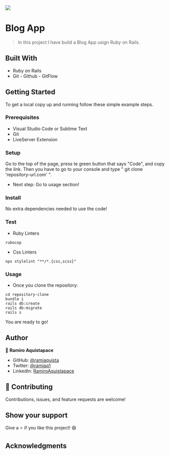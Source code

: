 ![](https://img.shields.io/badge/Microverse-blueviolet)

# Blog App 

> In this project I have build a Blog App usign Ruby on Rails.
## Built With

- Ruby on Rails
- Git - Github - GitFlow

## Getting Started

To get a local copy up and running follow these simple example steps.

### Prerequisites

- Visual Studio Code or Sublime Text
- Git
- LiveServer Extension

### Setup

Go to the top of the page, press te green button that says "Code", and copy the link. Then you have to go to your console and type " git clone 'repository-url.com' ".

- Next step: Go to usage section!

### Install

No extra dependencies needed to use the code!

### Test

- Ruby Linters 

```
rubocop
```

- Css Linters

```
npx stylelint "**/*.{css,scss}"
```

### Usage

- Once you clone the repository:

```
cd repository-clone
bundle i
rails db:create
rails db:migrate
rails s
```

You are ready to go!

## Author

👤 **Ramiro Aquistapace**

- GitHub: [@ramiaquista](https://github.com/ramiaquista)
- Twitter: [@ramiaq1](https://twitter.com/ramiaq1)
- LinkedIn: [RamiroAquistapace](https://www.linkedin.com/in/ramiro-aquistapace-32b61b204/)

## 🤝 Contributing

Contributions, issues, and feature requests are welcome!

## Show your support

Give a ⭐️ if you like this project! 😄

## Acknowledgments